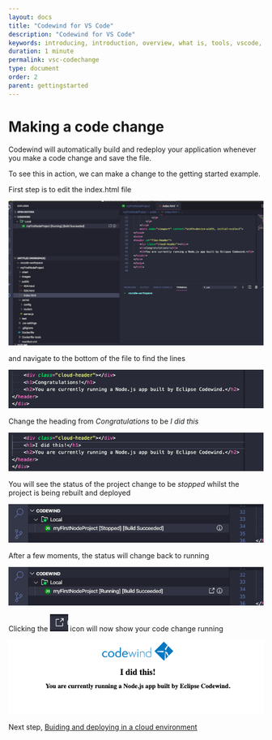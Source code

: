 ```yaml
---
layout: docs
title: "Codewind for VS Code"
description: "Codewind for VS Code"
keywords: introducing, introduction, overview, what is, tools, vscode, visual, studio, code, java, microprofile, spring, node, nodejs, node.js, javascript, Codewind for VS Code, tools, view, debug, integrate, open a shell session, toggle auto build, manually build, scope VS Code workspace, disable, enable, delete
duration: 1 minute
permalink: vsc-codechange
type: document
order: 2
parent: gettingstarted
---
```

# Making a code change

Codewind will automatically build and redeploy your application whenever you make a code change and save the file.

To see this in action, we can make a change to the getting started example.

First step is to edit the index.html file

![](../images/vsc-codechange.png)

and navigate to the bottom of the file to find the lines

![](../images/vsc-codeline.png)

Change the heading from *Congratulations* to be *I did this* 

![](../images/vsc-ididthis.png)

You will see the status of the project change to be *stopped* whilst the project is being rebuilt and deployed

![](../images/vsc-buildstopped.png)

After a few moments, the status will change back to running

![](../images/vsc-buildrunning.png)

Clicking the
![](../images/launchicon.png)
icon will now show your code change running

![](../images/vsc-screenchanged.png)

Next step, 
<a class="cw-gettingstarted-card-link" href="vsc-remote.md">Buiding and deploying in a cloud environment</a>